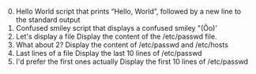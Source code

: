 0. Hello World
script that prints “Hello, World”, followed by a new line to the standard output
1. Confused smiley
script that displays a confused smiley "(Ôo)'
2. Let's display a file
Display the content of the /etc/passwd file.
3. What about 2?
Display the content of /etc/passwd and /etc/hosts
4. Last lines of a file
Display the last 10 lines of /etc/passwd
5. I'd prefer the first ones actually
Display the first 10 lines of /etc/passwd
